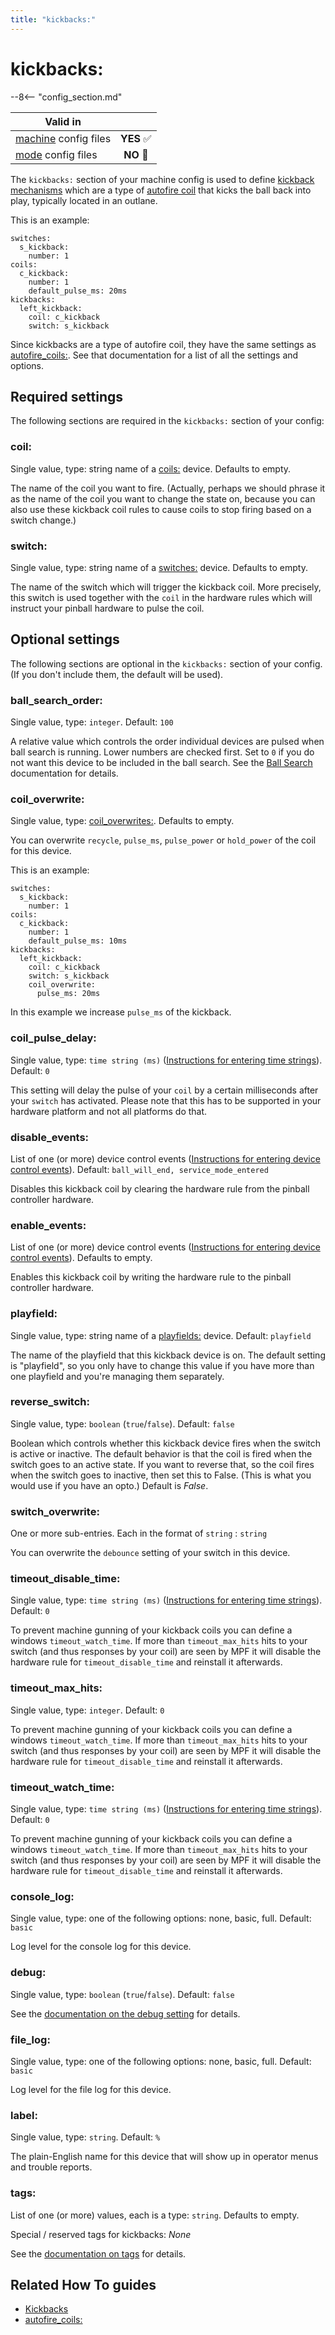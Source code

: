 ```yaml
---
title: "kickbacks:"
---
```


# kickbacks:


--8<-- "config_section.md"

| Valid in | |
|-----|:----:|
|[machine](instructions/machine_config.md) config files |**YES** :white_check_mark:|
|[mode](instructions/mode_config.md) config files|**NO** :no_entry_sign:|

The `kickbacks:` section of your machine config is used to define
[kickback mechanisms](../mechs/kickbacks.md) which are a type of
[autofire coil](../mechs/autofire_coils.md) that kicks the ball back into play, typically located in an
outlane.

This is an example:

``` mpf-config
switches:
  s_kickback:
    number: 1
coils:
  c_kickback:
    number: 1
    default_pulse_ms: 20ms
kickbacks:
  left_kickback:
    coil: c_kickback
    switch: s_kickback
```

Since kickbacks are a type of autofire coil, they have the same settings
as [autofire_coils:](autofire_coils.md). See that
documentation for a list of all the settings and options.

## Required settings

The following sections are required in the `kickbacks:` section of your
config:

### coil:

Single value, type: string name of a [coils:](coils.md) device. Defaults to empty.

The name of the coil you want to fire. (Actually, perhaps we should
phrase it as the name of the coil you want to change the state on,
because you can also use these kickback coil rules to cause coils to
stop firing based on a switch change.)

### switch:

Single value, type: string name of a
[switches:](switches.md) device. Defaults to
empty.

The name of the switch which will trigger the kickback coil. More
precisely, this switch is used together with the `coil` in the hardware
rules which will instruct your pinball hardware to pulse the coil.

## Optional settings

The following sections are optional in the `kickbacks:` section of your
config. (If you don't include them, the default will be used).

### ball_search_order:

Single value, type: `integer`. Default: `100`

A relative value which controls the order individual devices are pulsed
when ball search is running. Lower numbers are checked first. Set to `0`
if you do not want this device to be included in the ball search. See
the [Ball Search](../game_logic/ball_search/index.md)
documentation for details.

### coil_overwrite:

Single value, type:
[coil_overwrites:](coil_overwrites.md).
Defaults to empty.

You can overwrite `recycle`, `pulse_ms`, `pulse_power` or `hold_power`
of the coil for this device.

This is an example:

``` mpf-config
switches:
  s_kickback:
    number: 1
coils:
  c_kickback:
    number: 1
    default_pulse_ms: 10ms
kickbacks:
  left_kickback:
    coil: c_kickback
    switch: s_kickback
    coil_overwrite:
      pulse_ms: 20ms
```

In this example we increase `pulse_ms` of the kickback.

### coil_pulse_delay:

Single value, type: `time string (ms)`
([Instructions for entering time strings](instructions/time_strings.md)). Default: `0`

This setting will delay the pulse of your `coil` by a certain
milliseconds after your `switch` has activated. Please note that this
has to be supported in your hardware platform and not all platforms do
that.

### disable_events:

List of one (or more) device control events
([Instructions for entering device control events](instructions/device_control_events.md)). Default: `ball_will_end, service_mode_entered`

Disables this kickback coil by clearing the hardware rule from the
pinball controller hardware.

### enable_events:

List of one (or more) device control events
([Instructions for entering device control events](instructions/device_control_events.md)). Defaults to empty.

Enables this kickback coil by writing the hardware rule to the pinball
controller hardware.

### playfield:

Single value, type: string name of a
[playfields:](playfields.md) device. Default:
`playfield`

The name of the playfield that this kickback device is on. The default
setting is "playfield", so you only have to change this value if you
have more than one playfield and you're managing them separately.

### reverse_switch:

Single value, type: `boolean` (`true`/`false`). Default: `false`

Boolean which controls whether this kickback device fires when the
switch is active or inactive. The default behavior is that the coil is
fired when the switch goes to an active state. If you want to reverse
that, so the coil fires when the switch goes to inactive, then set this
to False. (This is what you would use if you have an opto.) Default is
*False*.

### switch_overwrite:

One or more sub-entries. Each in the format of `string` : `string`

You can overwrite the `debounce` setting of your switch in this device.

### timeout_disable_time:

Single value, type: `time string (ms)`
([Instructions for entering time strings](instructions/time_strings.md)). Default: `0`

To prevent machine gunning of your kickback coils you can define a
windows `timeout_watch_time`. If more than `timeout_max_hits` hits to
your switch (and thus responses by your coil) are seen by MPF it will
disable the hardware rule for `timeout_disable_time` and reinstall it
afterwards.

### timeout_max_hits:

Single value, type: `integer`. Default: `0`

To prevent machine gunning of your kickback coils you can define a
windows `timeout_watch_time`. If more than `timeout_max_hits` hits to
your switch (and thus responses by your coil) are seen by MPF it will
disable the hardware rule for `timeout_disable_time` and reinstall it
afterwards.

### timeout_watch_time:

Single value, type: `time string (ms)`
([Instructions for entering time strings](instructions/time_strings.md)). Default: `0`

To prevent machine gunning of your kickback coils you can define a
windows `timeout_watch_time`. If more than `timeout_max_hits` hits to
your switch (and thus responses by your coil) are seen by MPF it will
disable the hardware rule for `timeout_disable_time` and reinstall it
afterwards.

### console_log:

Single value, type: one of the following options: none, basic, full.
Default: `basic`

Log level for the console log for this device.

### debug:

Single value, type: `boolean` (`true`/`false`). Default: `false`

See the
[documentation on the debug setting](instructions/debug.md) for details.

### file_log:

Single value, type: one of the following options: none, basic, full.
Default: `basic`

Log level for the file log for this device.

### label:

Single value, type: `string`. Default: `%`

The plain-English name for this device that will show up in operator
menus and trouble reports.

### tags:

List of one (or more) values, each is a type: `string`. Defaults to
empty.

Special / reserved tags for kickbacks: *None*

See the
[documentation on tags](instructions/tags.md) for details.

## Related How To guides

* [Kickbacks](../mechs/kickbacks.md)
* [autofire_coils:](autofire_coils.md)
